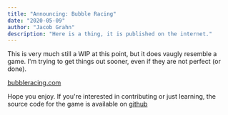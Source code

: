 ```yaml
---
title: "Announcing: Bubble Racing"
date: "2020-05-09"
author: "Jacob Grahn"
description: "Here is a thing, it is published on the internet."
---
```


This is very much still a WIP at this point, but it does vaugly resemble a game. I'm trying to get things out sooner, even if they are not perfect (or done).

[bubbleracing.com](https://bubbleracing.com)

Hope you enjoy. If you're interested in contributing or just learning, the source code for the game is available on [github](https://github.com/jacob-grahn/bubble-racing)